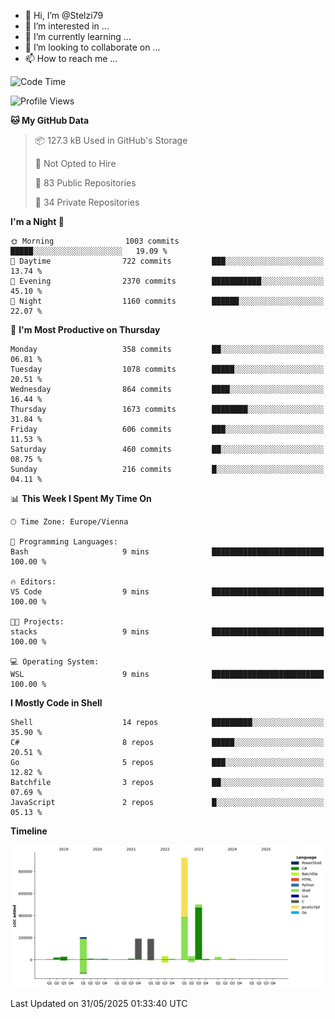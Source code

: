 - 👋 Hi, I’m @Stelzi79
- 👀 I’m interested in ...
- 🌱 I’m currently learning ...
- 💞️ I’m looking to collaborate on ...
- 📫 How to reach me ...

<!--START_SECTION:waka-->
![Code Time](http://img.shields.io/badge/Code%20Time-1%2C140%20hrs%2010%20mins-blue)

![Profile Views](http://img.shields.io/badge/Profile%20Views-0-blue)

**🐱 My GitHub Data** 

> 📦 127.3 kB Used in GitHub's Storage 
 > 
> 🚫 Not Opted to Hire
 > 
> 📜 83 Public Repositories 
 > 
> 🔑 34 Private Repositories 
 > 
**I'm a Night 🦉** 

```text
🌞 Morning                1003 commits        █████░░░░░░░░░░░░░░░░░░░░   19.09 % 
🌆 Daytime                722 commits         ███░░░░░░░░░░░░░░░░░░░░░░   13.74 % 
🌃 Evening                2370 commits        ███████████░░░░░░░░░░░░░░   45.10 % 
🌙 Night                  1160 commits        ██████░░░░░░░░░░░░░░░░░░░   22.07 % 
```
📅 **I'm Most Productive on Thursday** 

```text
Monday                   358 commits         ██░░░░░░░░░░░░░░░░░░░░░░░   06.81 % 
Tuesday                  1078 commits        █████░░░░░░░░░░░░░░░░░░░░   20.51 % 
Wednesday                864 commits         ████░░░░░░░░░░░░░░░░░░░░░   16.44 % 
Thursday                 1673 commits        ████████░░░░░░░░░░░░░░░░░   31.84 % 
Friday                   606 commits         ███░░░░░░░░░░░░░░░░░░░░░░   11.53 % 
Saturday                 460 commits         ██░░░░░░░░░░░░░░░░░░░░░░░   08.75 % 
Sunday                   216 commits         █░░░░░░░░░░░░░░░░░░░░░░░░   04.11 % 
```


📊 **This Week I Spent My Time On** 

```text
🕑︎ Time Zone: Europe/Vienna

💬 Programming Languages: 
Bash                     9 mins              █████████████████████████   100.00 % 

🔥 Editors: 
VS Code                  9 mins              █████████████████████████   100.00 % 

🐱‍💻 Projects: 
stacks                   9 mins              █████████████████████████   100.00 % 

💻 Operating System: 
WSL                      9 mins              █████████████████████████   100.00 % 
```

**I Mostly Code in Shell** 

```text
Shell                    14 repos            █████████░░░░░░░░░░░░░░░░   35.90 % 
C#                       8 repos             █████░░░░░░░░░░░░░░░░░░░░   20.51 % 
Go                       5 repos             ███░░░░░░░░░░░░░░░░░░░░░░   12.82 % 
Batchfile                3 repos             ██░░░░░░░░░░░░░░░░░░░░░░░   07.69 % 
JavaScript               2 repos             █░░░░░░░░░░░░░░░░░░░░░░░░   05.13 % 
```



**Timeline**

![Lines of Code chart](https://raw.githubusercontent.com/Stelzi79/Stelzi79/main/assets/bar_graph.png)


 Last Updated on 31/05/2025 01:33:40 UTC
<!--END_SECTION:waka-->

<!---
Stelzi79/Stelzi79 is a ✨ special ✨ repository because its `README.md` (this file) appears on your GitHub profile.
You can click the Preview link to take a look at your changes.
--->
